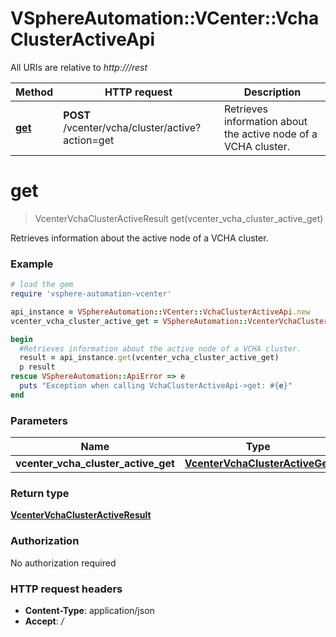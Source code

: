 # VSphereAutomation::VCenter::VchaClusterActiveApi

All URIs are relative to *http:///rest*

Method | HTTP request | Description
------------- | ------------- | -------------
[**get**](VchaClusterActiveApi.md#get) | **POST** /vcenter/vcha/cluster/active?action&#x3D;get | Retrieves information about the active node of a VCHA cluster.


# **get**
> VcenterVchaClusterActiveResult get(vcenter_vcha_cluster_active_get)

Retrieves information about the active node of a VCHA cluster.

### Example
```ruby
# load the gem
require 'vsphere-automation-vcenter'

api_instance = VSphereAutomation::VCenter::VchaClusterActiveApi.new
vcenter_vcha_cluster_active_get = VSphereAutomation::VcenterVchaClusterActiveGet.new # VcenterVchaClusterActiveGet | 

begin
  #Retrieves information about the active node of a VCHA cluster.
  result = api_instance.get(vcenter_vcha_cluster_active_get)
  p result
rescue VSphereAutomation::ApiError => e
  puts "Exception when calling VchaClusterActiveApi->get: #{e}"
end
```

### Parameters

Name | Type | Description  | Notes
------------- | ------------- | ------------- | -------------
 **vcenter_vcha_cluster_active_get** | [**VcenterVchaClusterActiveGet**](VcenterVchaClusterActiveGet.md)|  | 

### Return type

[**VcenterVchaClusterActiveResult**](VcenterVchaClusterActiveResult.md)

### Authorization

No authorization required

### HTTP request headers

 - **Content-Type**: application/json
 - **Accept**: */*



